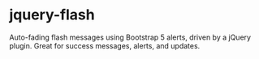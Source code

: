 # jquery-flash
Auto-fading flash messages using Bootstrap 5 alerts, driven by a jQuery plugin. Great for success messages, alerts, and updates.

